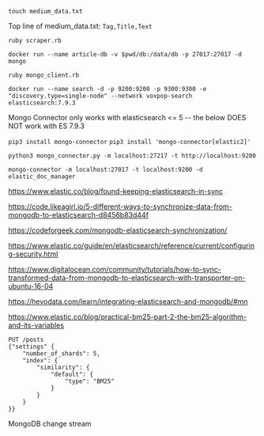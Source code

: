 `touch medium_data.txt`

Top line of medium_data.txt: `Tag,Title,Text`

`ruby scraper.rb`

`docker run --name article-db -v $pwd/db:/data/db -p 27017:27017 -d mongo`

`ruby mongo_client.rb`

`docker run --name search -d -p 9200:9200 -p 9300:9300 -e "discovery.type=single-node" --network voxpop-search elasticsearch:7.9.3`

Mongo Connector only works with elasticsearch <= 5 -- the below DOES NOT work with ES 7.9.3

`pip3 install mongo-connector`
`pip3 install 'mongo-connector[elastic2]'`

`python3 mongo_connector.py -m localhost:27217 -t http://localhost:9200`

`mongo-connector -m localhost:27017 -t localhost:9200 -d elastic_doc_manager`

https://www.elastic.co/blog/found-keeping-elasticsearch-in-sync

https://code.likeagirl.io/5-different-ways-to-synchronize-data-from-mongodb-to-elasticsearch-d8456b83d44f

https://codeforgeek.com/mongodb-elasticsearch-synchronization/

https://www.elastic.co/guide/en/elasticsearch/reference/current/configuring-security.html

https://www.digitalocean.com/community/tutorials/how-to-sync-transformed-data-from-mongodb-to-elasticsearch-with-transporter-on-ubuntu-16-04

https://hevodata.com/learn/integrating-elasticsearch-and-mongodb/#mn

https://www.elastic.co/blog/practical-bm25-part-2-the-bm25-algorithm-and-its-variables


```
PUT /posts
{"settings" {
    "number_of_shards": 5,
    "index": {
        "similarity": {
            "default": {
                "type": "BM25"
            }
        }
    }
}}
```

MongoDB change stream